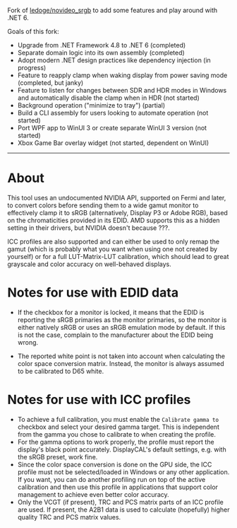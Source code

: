 Fork of [ledoge/novideo_srgb](https://github.com/ledoge/novideo_srgb) to add some features and play around with .NET 6.

Goals of this fork:
* Upgrade from .NET Framework 4.8 to .NET 6 (completed)
* Separate domain logic into its own assembly (completed)
* Adopt modern .NET design practices like dependency injection (in progress)
* Feature to reapply clamp when waking display from power saving mode (completed, but janky)
* Feature to listen for changes between SDR and HDR modes in Windows and automatically disable the clamp when in HDR (not started)
* Background operation ("minimize to tray") (partial)
* Build a CLI assembly for users looking to automate operation (not started)
* Port WPF app to WinUI 3 or create separate WinUI 3 version (not started)
* Xbox Game Bar overlay widget (not started, dependent on WinUI)

----------------

# About
This tool uses an undocumented NVIDIA API, supported on Fermi and later, to convert colors before sending them to a wide gamut monitor to effectively clamp it to sRGB (alternatively, Display P3 or Adobe RGB), based on the chromaticities provided in its EDID. AMD supports this as a hidden setting in their drivers, but NVIDIA doesn't because ???.

ICC profiles are also supported and can either be used to only remap the gamut (which is probably what you want when using one not created by yourself) or for a full LUT-Matrix-LUT calibration, which should lead to great grayscale and color accuracy on well-behaved displays.

# Notes for use with EDID data
* If the checkbox for a monitor is locked, it means that the EDID is reporting the sRGB primaries as the monitor primaries, so the monitor is either natively sRGB or uses an sRGB emulation mode by default. If this is not the case, complain to the manufacturer about the EDID being wrong.

* The reported white point is not taken into account when calculating the color space conversion matrix. Instead, the monitor is always assumed to be calibrated to D65 white.

# Notes for use with ICC profiles

* To achieve a full calibration, you must enable the `Calibrate gamma to` checkbox and select your desired gamma target. This is independent from the gamma you chose to calibrate to when creating the profile.
* For the gamma options to work properly, the profile must report the display's black point accurately. DisplayCAL's default settings, e.g. with the sRGB preset, work fine.
* Since the color space conversion is done on the GPU side, the ICC profile must not be selected/loaded in Windows or any other application. If you want, you can do another profiling run on top of the active calibration and then use this profile in applications that support color management to achieve even better color accuracy.
* Only the VCGT (if present), TRC and PCS matrix parts of an ICC profile are used. If present, the A2B1 data is used to calculate (hopefully) higher quality TRC and PCS matrix values.
